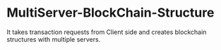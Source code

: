 # MultiServer-BlockChain-Structure
It takes transaction requests from Client side and creates blockchain structures with multiple servers. 
